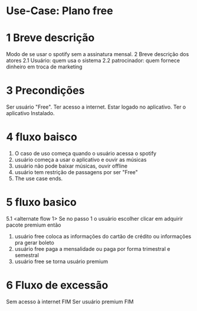 

# Use-Case: Plano free
# 1 Breve descrição
Modo de se usar o spotify sem a assinatura mensal.
2 Breve descrição dos atores
2.1 Usuário: quem usa o sistema 
2.2     patrocinador: quem fornece dinheiro em troca de marketing
# 3 Precondições
Ser usuário "Free".
Ter acesso a internet.
Estar logado no aplicativo.
Ter o aplicativo Instalado.
# 4 fluxo baisco
1. O caso de uso começa quando o usuário acessa o spotify
2. usuário começa a usar o aplicativo e ouvir as músicas
3. usuário não pode baixar músicas, ouvir offline
4. usuário tem restrição de passagens por ser "Free"
5. The use case ends.
# 5 fluxo basico
5.1 <alternate flow 1>
Se no passo 1 o usuário escolher clicar em adquirir pacote premium então
1. usuário free coloca as informações do cartão de crédito ou informações pra gerar boleto
2. usuário free paga a mensalidade ou paga por forma trimestral e semestral
3. usuário free se torna usuário premium
# 6 Fluxo de excessão

Sem acesso à internet           FIM
Ser usuário premium            FIM

